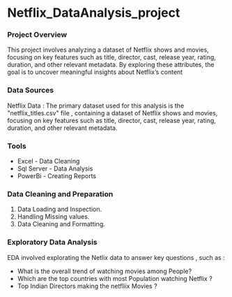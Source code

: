 # Netflix_DataAnalysis_project

### Project Overview
This project involves analyzing a dataset of Netflix shows and movies, focusing on key features such as title, director, cast, release year, rating, duration, and other relevant metadata. By exploring these attributes, the goal is to uncover meaningful insights about Netflix’s content 

### Data Sources
Netflix Data : The primary dataset used for this analysis is the "netflix_titles.csv" file , containing  a dataset of Netflix shows and movies, focusing on key features such as title, director, cast, release year, rating, duration, and other relevant metadata. 

### Tools 
- Excel - Data Cleaning 
- Sql Server - Data Analysis
- PowerBi - Creating Reports

### Data Cleaning and Preparation 
1. Data Loading and Inspection.
2. Handling Missing values.
3. Data Cleaning and Formatting.

### Exploratory Data Analysis 

EDA involved explorating the Netlix data to answer key questions , such as :

- What is the overall trend of watching movies among People?
- Which are the top countries with most Population watching Netflix ?
- Top Indian Directors making the netfliix Movies ?

